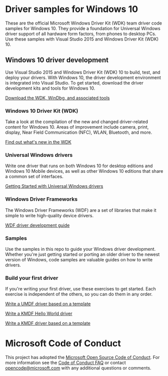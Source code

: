 <!---
    samplefwlink: https://go.microsoft.com/fwlink/p/?LinkId=616507
--->

# Driver samples for Windows 10
These are the official Microsoft Windows Driver Kit (WDK) team driver code samples for Windows 10. They provide a foundation for Universal Windows driver support of all hardware form factors, from phones to desktop PCs. Use these samples with Visual Studio 2015 and Windows Driver Kit (WDK) 10.

## Windows 10 driver development
Use Visual Studio 2015 and Windows Driver Kit (WDK) 10 to build, test, and deploy your drivers. With Windows 10, the driver development environment is integrated into Visual Studio. To get started, download the driver development kits and tools for Windows 10.

[Download the WDK, WinDbg, and associated tools](https://developer.microsoft.com/en-us/windows/hardware/windows-driver-kit "Download the WDK, WinDbg, and associated tools for Windows 10")

### Windows 10 Driver Kit (WDK)
Take a look at the compilation of the new and changed driver-related content for Windows 10. Areas of improvement include camera, print, display, Near Field Communication (NFC), WLAN, Bluetooth, and more.

[Find out what's new in the WDK](https://go.microsoft.com/fwlink/p/?LinkId=528349 "Find out what's new in the WDK")

### Universal Windows drivers
Write one driver that runs on both Windows 10 for desktop editions and Windows 10 Mobile devices, as well as other Windows 10 editions that share a common set of interfaces.

[Getting Started with Universal Windows drivers](https://go.microsoft.com/fwlink/p/?LinkId=524488 "Getting Started with Universal Windows drivers")

### Windows Driver Frameworks
The Windows Driver Frameworks (WDF) are a set of libraries that make it simple to write high-quality device drivers.

[WDF driver development guide](https://go.microsoft.com/fwlink/p/?LinkId=524489 "WDF driver development guide")

### Samples
Use the samples in this repo to guide your Windows driver development. Whether you're just getting started or porting an older driver to the newest version of Windows, code samples are valuable guides on how to write drivers.

### Build your first driver
If you're writing your first driver, use these exercises to get started. Each exercise is independent of the others, so you can do them in any order.

[Write a UMDF driver based on a template](https://go.microsoft.com/fwlink/p/?LinkId=524492 "Write a UMDF driver based on a template")

[Write a KMDF Hello World driver](https://go.microsoft.com/fwlink/p/?LinkId=524493 "Write a KMDF Hello World driver")

[Write a KMDF driver based on a template](https://go.microsoft.com/fwlink/p/?LinkId=524494 "Write a KMDF driver based on a template")

# Microsoft Code of Conduct
This project has adopted the [Microsoft Open Source Code of Conduct](https://opensource.microsoft.com/codeofconduct/). For more information see the [Code of Conduct FAQ](https://opensource.microsoft.com/codeofconduct/faq/) or contact [opencode@microsoft.com](mailto:opencode@microsoft.com) with any additional questions or comments.

